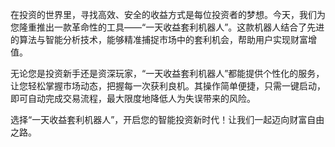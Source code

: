 在投资的世界里，寻找高效、安全的收益方式是每位投资者的梦想。今天，我们为您隆重推出一款革命性的工具——“一天收益套利机器人”。这款机器人结合了先进的算法与智能分析技术，能够精准捕捉市场中的套利机会，帮助用户实现财富增值。

无论您是投资新手还是资深玩家，“一天收益套利机器人”都能提供个性化的服务，让您轻松掌握市场动态，把握每一次获利良机。其操作简单便捷，只需一键启动，即可自动完成交易流程，最大限度地降低人为失误带来的风险。

选择“一天收益套利机器人”，开启您的智能投资新时代！让我们一起迈向财富自由之路。